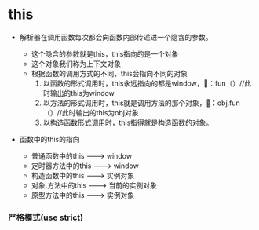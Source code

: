 # this
- 解析器在调用函数每次都会向函数内部传递进一个隐含的参数。   
   - 这个隐含的参数就是this，this指向的是一个对象
   - 这个对象我们称为上下文对象
   - 根据函数的调用方式的不同，this会指向不同的对象
      1. 以函数的形式调用时，this永远指向的都是window，🌰：fun（）//此时输出的this为window
      2. 以方法的形式调用时，this就是调用方法的那个对象，🌰：obj.fun（）//此时输出的this为obj对象
      3. 以构造函数形式调用时，this指得就是构造函数的对象。

- 函数中的this的指向
   - 普通函数中的this ---> window
   - 定时器方法中的this ---> window
   - 构造函数中的this ---> 实例对象
   - 对象.方法中的this ---> 当前的实例对象
   - 原型方法中的this ---> 实例对象

### 严格模式(use strict)

